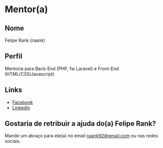 # Mentor(a)

## Nome

Felipe Rank (raank)

## Perfil

Mentoria para Back-End (PHP, fw Laravel) e Front-End (HTML/CSS/Javascript)

## Links

* [Facebook](https://www.facebook.com/raank92)
* [LinkedIn](https://www.linkedin.com/in/raank/)


## Gostaria de retribuir a ajuda do(a) Felipe Rank?

Mande um abraço para ele(a) no email raank92@gmail.com ou nas redes sociais.
